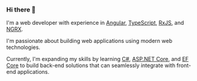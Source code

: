 ### Hi there 👋

I'm a web developer with experience in
[Angular](https://angular.io), [TypeScript](https://www.typescriptlang.org), [RxJS](https://rxjs.dev), and [NGRX](https://ngrx.io). 

I'm passionate about building web applications using modern web technologies.

Currently, I'm expanding my skills by learning 
[C#](https://learn.microsoft.com/en-us/dotnet/csharp), [ASP.NET Core](https://github.com/dotnet/aspnetcore), and [EF Core](https://github.com/dotnet/efcore) to build 
back-end solutions that can seamlessly integrate with 
front-end applications.
